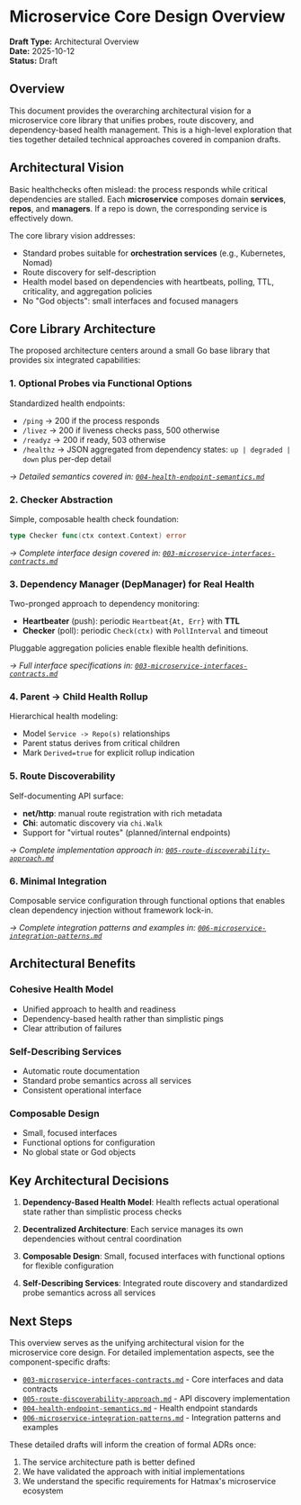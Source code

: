 # Microservice Core Design Overview

**Draft Type:** Architectural Overview  
**Date:** 2025-10-12  
**Status:** Draft

## Overview

This document provides the overarching architectural vision for a microservice core library that unifies probes, route discovery, and dependency-based health management. This is a high-level exploration that ties together detailed technical approaches covered in companion drafts.

## Architectural Vision

Basic healthchecks often mislead: the process responds while critical dependencies are stalled. Each **microservice** composes domain **services**, **repos**, and **managers**. If a repo is down, the corresponding service is effectively down. 

The core library vision addresses:
- Standard probes suitable for **orchestration services** (e.g., Kubernetes, Nomad)
- Route discovery for self-description
- Health model based on dependencies with heartbeats, polling, TTL, criticality, and aggregation policies
- No "God objects": small interfaces and focused managers

## Core Library Architecture

The proposed architecture centers around a small Go base library that provides six integrated capabilities:

### 1. Optional Probes via Functional Options

Standardized health endpoints:
- `/ping` → 200 if the process responds
- `/livez` → 200 if liveness checks pass, 500 otherwise
- `/readyz` → 200 if ready, 503 otherwise
- `/healthz` → JSON aggregated from dependency states: `up | degraded | down` plus per-dep detail

*→ Detailed semantics covered in: [`004-health-endpoint-semantics.md`](004-health-endpoint-semantics.md)*

### 2. Checker Abstraction

Simple, composable health check foundation:
```go
type Checker func(ctx context.Context) error
```

*→ Complete interface design covered in: [`003-microservice-interfaces-contracts.md`](003-microservice-interfaces-contracts.md)*

### 3. Dependency Manager (DepManager) for Real Health

Two-pronged approach to dependency monitoring:
- **Heartbeater** (push): periodic `Heartbeat{At, Err}` with **TTL**
- **Checker** (poll): periodic `Check(ctx)` with `PollInterval` and timeout

Pluggable aggregation policies enable flexible health definitions.

*→ Full interface specifications in: [`003-microservice-interfaces-contracts.md`](003-microservice-interfaces-contracts.md)*

### 4. Parent → Child Health Rollup

Hierarchical health modeling:
- Model `Service -> Repo(s)` relationships
- Parent status derives from critical children
- Mark `Derived=true` for explicit rollup indication

### 5. Route Discoverability

Self-documenting API surface:
- **net/http**: manual route registration with rich metadata
- **Chi**: automatic discovery via `chi.Walk`
- Support for "virtual routes" (planned/internal endpoints)

*→ Complete implementation approach in: [`005-route-discoverability-approach.md`](005-route-discoverability-approach.md)*

### 6. Minimal Integration

Composable service configuration through functional options that enables clean dependency injection without framework lock-in.

*→ Complete integration patterns and examples in: [`006-microservice-integration-patterns.md`](006-microservice-integration-patterns.md)*

## Architectural Benefits

### Cohesive Health Model
- Unified approach to health and readiness
- Dependency-based health rather than simplistic pings
- Clear attribution of failures

### Self-Describing Services
- Automatic route documentation
- Standard probe semantics across all services
- Consistent operational interface

### Composable Design
- Small, focused interfaces
- Functional options for configuration
- No global state or God objects

## Key Architectural Decisions

1. **Dependency-Based Health Model**: Health reflects actual operational state rather than simplistic process checks

2. **Decentralized Architecture**: Each service manages its own dependencies without central coordination

3. **Composable Design**: Small, focused interfaces with functional options for flexible configuration

4. **Self-Describing Services**: Integrated route discovery and standardized probe semantics across all services

## Next Steps

This overview serves as the unifying architectural vision for the microservice core design. For detailed implementation aspects, see the component-specific drafts:

- [`003-microservice-interfaces-contracts.md`](003-microservice-interfaces-contracts.md) - Core interfaces and data contracts
- [`005-route-discoverability-approach.md`](005-route-discoverability-approach.md) - API discovery implementation
- [`004-health-endpoint-semantics.md`](004-health-endpoint-semantics.md) - Health endpoint standards
- [`006-microservice-integration-patterns.md`](006-microservice-integration-patterns.md) - Integration patterns and examples

These detailed drafts will inform the creation of formal ADRs once:
1. The service architecture path is better defined
2. We have validated the approach with initial implementations
3. We understand the specific requirements for Hatmax's microservice ecosystem

